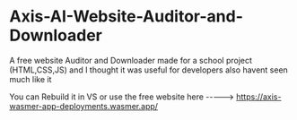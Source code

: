 # Axis-AI-Website-Auditor-and-Downloader
A free website Auditor and Downloader made for a school project (HTML,CSS,JS) and I thought it was useful for developers also havent seen much like it 

You can Rebuild it in VS or use the free website here -----> https://axis-wasmer-app-deployments.wasmer.app/
